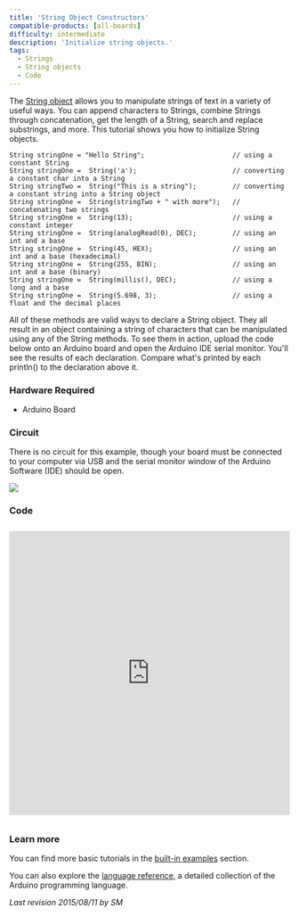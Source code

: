 ```yaml
---
title: 'String Object Constructors'
compatible-products: [all-boards]
difficulty: intermediate
description: 'Initialize string objects.'
tags:
  - Strings
  - String objects
  - Code
---
```


The [String object](https://www.arduino.cc/en/Reference/StringObject) allows you to manipulate strings of text in a variety of useful ways. You can append characters to Strings, combine Strings through concatenation, get the length of a String, search and replace substrings, and more.  This tutorial shows you how to initialize String objects.

```arduino
String stringOne = "Hello String";                      // using a constant String
String stringOne =  String('a');                        // converting a constant char into a String
String stringTwo =  String("This is a string");         // converting a constant string into a String object
String stringOne =  String(stringTwo + " with more");   // concatenating two strings
String stringOne =  String(13);                         // using a constant integer
String stringOne =  String(analogRead(0), DEC);         // using an int and a base
String stringOne =  String(45, HEX);                    // using an int and a base (hexadecimal)
String stringOne =  String(255, BIN);                   // using an int and a base (binary)
String stringOne =  String(millis(), DEC);              // using a long and a base
String stringOne =  String(5.698, 3);                   // using a float and the decimal places
```

All of these methods are valid ways to declare a String object.  They all result in an object containing a string of characters that can be manipulated using any of the String methods. To see them in action, upload the code below onto an Arduino board and open the Arduino IDE serial monitor.  You'll see the results of each declaration. Compare what's printed by each println() to the declaration above it.

### Hardware Required

- Arduino Board

### Circuit

There is no circuit for this example, though your board must be connected to your computer via USB and the serial monitor window of the Arduino Software (IDE) should be open.

![](assets/circuit.png)


### Code

<iframe src='https://create.arduino.cc/example/builtin/08.Strings%5CStringConstructors/StringConstructors/preview?embed&snippet' style='height:510px;width:100%;margin:10px 0' frameborder='0'></iframe>

### Learn more

You can find more basic tutorials in the [built-in examples](/built-in-examples) section.

You can also explore the [language reference](https://www.arduino.cc/reference/en/), a detailed collection of the Arduino programming language.

*Last revision 2015/08/11 by SM*